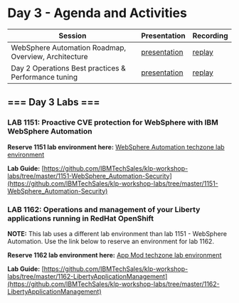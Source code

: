 # Day 3 - Agenda and Activities


Session   | Presentation | Recording 
----------|-----------|---------------
WebSphere Automation Roadmap, Overview, Architecture | [presentation](https://ibm.box.com/s/0xrto2walbzc71blz1b37zcu926hgulq) | [replay](https://ibm.box.com/s/3euiu3buxdm5ak52dk8b3deelju9fht2)
Day 2 Operations Best practices & Performance tuning | [presentation](https://ibm.box.com/s/0cyx9uu6h7hq1wqj3syex3jx9zgyibvw) | [replay](https://ibm.box.com/s/oshn84g9a8ybwqoj2oyjpq834wb0gcw3)



## === Day 3 Labs  ===


### LAB 1151: Proactive CVE protection for WebSphere with IBM WebSphere Automation

  
  **Reserve 1151 lab environment here:** [WebSphere Automation techzone lab environment](https://techzone.ibm.com/my/reservations/create/63867b6a4cd2a3001961ea2c)
  
  
  **Lab Guide:**  [https://github.com/IBMTechSales/klp-workshop-labs/tree/master/1151-WebSphere_Automation-Security](https://github.com/IBMTechSales/klp-workshop-labs/tree/master/1151-WebSphere_Automation-Security)



### LAB 1162: Operations and management of your Liberty applications running in RedHat OpenShift

  **NOTE:** This lab uses a different lab environment than lab 1151 - WebSphere Automation.  Use the link below to reserve an environment for lab 1162.
  
  **Reserve 1162 lab environment here:** [App Mod techzone lab environment](https://techzone.ibm.com/my/reservations/create/6387aa80eb61a800183d69d3)
  
  
  **Lab Guide:**  [https://github.com/IBMTechSales/klp-workshop-labs/tree/master/1162-LibertyApplicationManagement](https://github.com/IBMTechSales/klp-workshop-labs/tree/master/1162-LibertyApplicationManagement)
  
  


